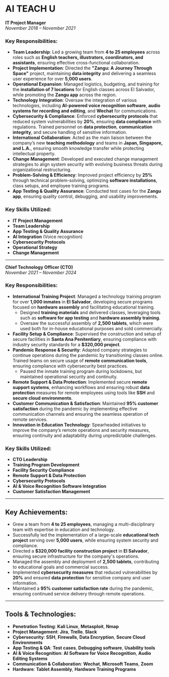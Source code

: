 # AI TEACH U 
**IT Project Manager**  
*November 2018 – November 2021*  

### Key Responsibilities:
- **Team Leadership**: Led a growing team from **4 to 25 employees** across roles such as **English teachers, illustrators, coordinators, and assistants**, ensuring effective cross-functional collaboration.  
- **Project Implementation**: Directed the **"Zangu: A Journey Through Space"** project, maintaining **data integrity** and delivering a seamless user experience for over **5,000 users**.  
- **Operational Expansion**: Managed logistics, budgeting, and training for the **installation of 7 locations** for English classes across El Salvador, while promoting the **Zangu app** across the region.  
- **Technology Integration**: Oversaw the integration of various technologies, including **AI-powered voice recognition software**, **audio systems for recording and editing**, and **Wechat** for communications.  
- **Cybersecurity & Compliance**: Enforced **cybersecurity protocols** that reduced system vulnerabilities by **20%**, ensuring **data compliance** with regulations. Trained personnel on **data protection**, **communication integrity**, and secure handling of sensitive information.  
- **International Collaboration**: Acted as the main liaison between the company’s new **teaching methodology** and teams in **Japan, Singapore, and L.A.**, ensuring smooth knowledge transfer while protecting intellectual property.  
- **Change Management**: Developed and executed change management strategies to align system security with evolving business threats during organizational restructuring.  
- **Problem-Solving & Efficiency**: Improved project efficiency by **25%** through technical problem-solving, optimizing **software installations**, class setups, and employee training programs.  
- **App Testing & Quality Assurance**: Conducted test cases for the **Zangu app**, ensuring quality control, debugging, and usability improvements.

### Key Skills Utilized:
- **IT Project Management**  
- **Team Leadership**  
- **App Testing & Quality Assurance**  
- **AI Integration** (Voice recognition)  
- **Cybersecurity Protocols**  
- **Operational Strategy**  
- **Change Management**  

---

**Chief Technology Officer (CTO)**  
*November 2021 – November 2024*  

### Key Responsibilities:
- **International Training Project**: Managed a technology training program for over **1,000 inmates** in **El Salvador**, developing secure programs focused on **hardware assembly** and facilitating educational training.  
    - Designed **training materials** and delivered classes, leveraging tools such as **software for app testing** and **hardware assembly training**.  
    - Oversaw the successful assembly of **2,500 tablets**, which were used both for in-house educational purposes and sold commercially.  
- **Facility Setup & Compliance**: Supervised the construction and setup of secure facilities in **Santa Ana Penitentiary**, ensuring compliance with industry security standards for a **$320,000 project**.  
- **Pandemic Response & Security**: Adapted company strategies to continue operations during the pandemic by transitioning classes online. Trained teams on secure usage of **remote communication tools**, ensuring compliance with cybersecurity best practices.  
    - Paused the inmate training program during lockdowns, but maintained operational security and continuity.  
- **Remote Support & Data Protection**: Implemented secure **remote support systems**, enhancing workflows and ensuring robust **data protection** measures for remote employees using tools like **SSH** and **secure cloud environments**.  
- **Customer Communication & Satisfaction**: Maintained **95% customer satisfaction** during the pandemic by implementing effective communication channels and ensuring the seamless operation of remote services.  
- **Innovation in Education Technology**: Spearheaded initiatives to improve the company’s remote operations and security measures, ensuring continuity and adaptability during unpredictable challenges.

### Key Skills Utilized:
- **CTO Leadership**  
- **Training Program Development**  
- **Facility Security Compliance**  
- **Remote Support & Data Protection**  
- **Cybersecurity Protocols**  
- **AI & Voice Recognition Software Integration**  
- **Customer Satisfaction Management**  

---

## Key Achievements:
- Grew a team from **4 to 25 employees**, managing a multi-disciplinary team with expertise in education and technology.  
- Successfully led the implementation of a large-scale **educational tech project** serving over **5,000 users**, while ensuring system security and compliance.  
- Directed a **$320,000 facility construction project** in **El Salvador**, ensuring secure infrastructure for the company's operations.  
- Managed the assembly and deployment of **2,500 tablets**, contributing to educational goals and commercial success.  
- Implemented **cybersecurity measures** that reduced vulnerabilities by **20%** and ensured **data protection** for sensitive company and user information.  
- Maintained a **95% customer satisfaction rate** during the pandemic, ensuring continued service delivery through remote operations.

---

## Tools & Technologies:
- **Penetration Testing**: **Kali Linux**, **Metasploit**, **Nmap**  
- **Project Management**: **Jira**, **Trello**, **Slack**  
- **Cybersecurity**: **SSH**, **Firewalls**, **Data Encryption**, **Secure Cloud Environments**  
- **App Testing & QA**: **Test cases**, **Debugging software**, **Usability tools**  
- **AI & Voice Recognition**: **AI Software for Voice Recognition**, **Audio Editing Systems**  
- **Communication & Collaboration**: **Wechat**, **Microsoft Teams**, **Zoom**  
- **Hardware**: **Tablet Assembly**, **Hardware Training Programs**  
